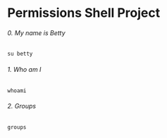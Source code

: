 # Permissions Shell Project
###### 0. My name is Betty  ######
```
su betty
```
###### 1. Who am I ######
```
whoami
```
###### 2. Groups ######
```
groups
```